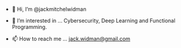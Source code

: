 - 👋 Hi, I’m @jackmitchelwidman
- 👀 I’m interested in ...  Cybersecurity, Deep Learning and Functional Programming.

- 📫 How to reach me ...  jack.widman@gmail.com

<!---
jackmitchelwidman/jackmitchelwidman is a ✨ special ✨ repository because its `README.md` (this file) appears on your GitHub profile.
You can click the Preview link to take a look at your changes.
--->
